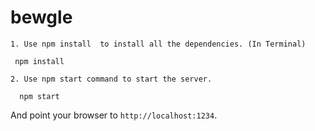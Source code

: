 # bewgle

```
1. Use npm install  to install all the dependencies. (In Terminal)

 npm install
 
2. Use npm start command to start the server.
  
  npm start
```
And point your browser to `http://localhost:1234`.
